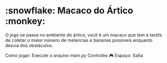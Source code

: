 <h1>:snowflake: Macaco do Ártico :monkey: </h1>
  O jogo se passa no ambiente do ártico,  você é um macaco que tem a tarefa de coletar o maior número de melancias e bananas possíveis enquanto desvia dos obstáculos.

Como jogar: 
Execute o arquivo main.py
Controles :video_game:
Espaço: Salta




  
